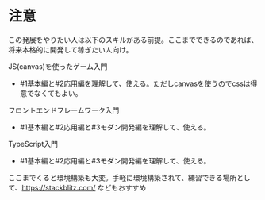 # 注意
この発展をやりたい人は以下のスキルがある前提。ここまでできるのであれば、将来本格的に開発して稼ぎたい人向け。

JS(canvas)を使ったゲーム入門
- #1基本編と#2応用編を理解して、使える。ただしcanvasを使うのでcssは得意でなくてもよい。

フロントエンドフレームワーク入門
- #1基本編と#2応用編と#3モダン開発編を理解して、使える。

TypeScript入門
- #1基本編と#2応用編と#3モダン開発編を理解して、使える。


ここまでくると環境構築も大変。手軽に環境構築されて、練習できる場所として、https://stackblitz.com/ などもおすすめ

